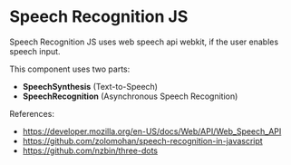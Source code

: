 # Speech Recognition JS

Speech Recognition JS uses web speech api webkit, if the user enables speech input.

This component uses two parts:
- **SpeechSynthesis** (Text-to-Speech)
- **SpeechRecognition** (Asynchronous Speech Recognition)

References:
- https://developer.mozilla.org/en-US/docs/Web/API/Web_Speech_API
- https://github.com/zolomohan/speech-recognition-in-javascript
- https://github.com/nzbin/three-dots